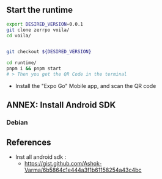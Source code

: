 ## Start the runtime

```bash
export DESIRED_VERSION=0.0.1
git clone zerrpo voila/
cd voila/


git checkout ${DESIRED_VERSION}

cd runtime/
pnpm i && pnpm start
# > Then you get the QR Code in the terminal

```

* Install the "Expo Go" Mobile app, and scan the QR code















## ANNEX: Install Android SDK

### Debian



## References

* Inst  all android sdk : 
  * https://gist.github.com/Ashok-Varma/6b5864c1e444a3f1b61158254a43c4bc